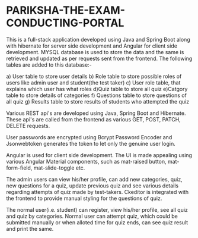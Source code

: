 # PARIKSHA-THE-EXAM-CONDUCTING-PORTAL

This is a full-stack application developed using Java and Spring Boot along with hibernate for server side development and Angular for client side development.
MYSQL database is used to store the data and the same is retrieved and updated as per requests sent from the frontend. The following tables are added to this database:-

a) User table to store user details
b) Role table to store possible roles of users like admin user and student(the test taker)
c) User role table, that explains which user has what roles
d)Quiz table to store all quiz
e)Catgory table to store details of categories
f) Questions table to store questions of all quiz
g) Results table to store results of students who attempted the quiz

Various REST api's are developed using Java, Spring Boot and Hibernate. These api's are called from the frontend as various GET, POST, PATCH, DELETE requests.

User passwords are encrypted using Bcrypt Password Encoder and Jsonwebtoken generates the token to let only the genuine user login.

Angular is used for client side development. The UI is made appealing using various Angular Material components, such as mat-raised button, mat-form-field, mat-slide-toggle etc.

The admin users can view his/her profile, can add new categories, quiz, new questions for a quiz, update previous quiz and see various details regarding attempts of quiz made by test-takers. Ckeditor is integrated with the frontend to provide manual styling for the questions of quiz.

The normal user(i.e. student) can register, view his/her profile, see all quiz and quiz by categories. Normal user can attempt quiz, which could be submitted manually or when alloted time for quiz ends, can see quiz result and print the same.
